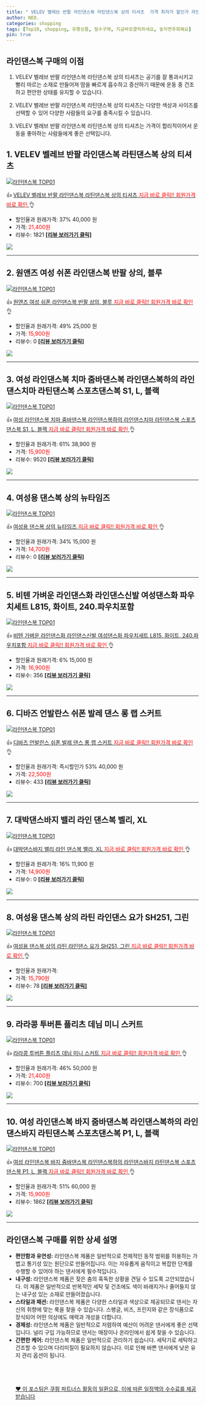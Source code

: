 ```yaml
---
title: " VELEV 벨레브 반팔 라인댄스복 라틴댄스복 상의 티셔츠  가격 최저가 할인가 라인댄스복 최저가 추천 제품 비교"
author: NEO.
categories: shopping
tags: [Top10, shopping, 유행상품, 필수구매, 지금바로클릭하세요, 놓치면후회해요]
pin: true
---
```

## 라인댄스복 구매의 이점
1. VELEV 벨레브 반팔 라인댄스복 라틴댄스복 상의 티셔츠는 공기를 잘 통과시키고 빨리 마르는 소재로 만들어져 땀을 빠르게 흡수하고 증산하기 때문에 운동 중 건조하고 편안한 상태를 유지할 수 있습니다.


2. VELEV 벨레브 반팔 라인댄스복 라틴댄스복 상의 티셔츠는 다양한 색상과 사이즈를 선택할 수 있어 다양한 사람들의 요구를 충족시킬 수 있습니다.


3. VELEV 벨레브 반팔 라인댄스복 라틴댄스복 상의 티셔츠는 가격이 합리적이어서 운동을 좋아하는 사람들에게 좋은 선택입니다.

   

## 1.  VELEV 벨레브 반팔 라인댄스복 라틴댄스복 상의 티셔츠 

[![라인댄스복 TOP01](https://thumbnail9.coupangcdn.com/thumbnails/remote/490x490ex/image/vendor_inventory/c4d0/062f5f266888e235e27ed529329c7d462b702f15b124a9a01398303ac4fc.jpg)](https://link.coupang.com/re/AFFSDP?lptag=AF3617701&subid=GithubCoopas&pageKey=7822100413&traceid=V0-153&itemId=21248915623&vendorItemId=88309459443)


👍 [ VELEV 벨레브 반팔 라인댄스복 라틴댄스복 상의 티셔츠  <font color=red> 지금 바로 클릭!! 회원가격 바로 확인 </font> ](https://link.coupang.com/re/AFFSDP?lptag=AF3617701&subid=GithubCoopas&pageKey=7822100413&traceid=V0-153&itemId=21248915623&vendorItemId=88309459443) 👌 


- 할인율과 원래가격: 37%  40,000   원
- 가격: <span style='color:red'>21,400원</span>
- 리뷰수: 1821  [**[리뷰 보러가기 클릭]**](https://link.coupang.com/re/AFFSDP?lptag=AF3617701&subid=GithubCoopas&pageKey=7822100413&traceid=V0-153&itemId=21248915623&vendorItemId=88309459443)

[![](/discount_price.png)](https://link.coupang.com/re/AFFSDP?lptag=AF3617701&subid=GithubCoopas&pageKey=7822100413&traceid=V0-153&itemId=21248915623&vendorItemId=88309459443)

---


   

## 2.  원앤즈 여성 쉬폰 라인댄스복 반팔 상의, 블루 

[![라인댄스복 TOP01](https://thumbnail8.coupangcdn.com/thumbnails/remote/490x490ex/image/vendor_inventory/38d8/b1dd6c1e553ae513cc911e4c24f4e69c2d4f7582870debb6e7f5a5c976de.jpg)](https://link.coupang.com/re/AFFSDP?lptag=AF3617701&subid=GithubCoopas&pageKey=7868201428&traceid=V0-153&itemId=21487164154&vendorItemId=88541244926)


👍 [ 원앤즈 여성 쉬폰 라인댄스복 반팔 상의, 블루  <font color=red> 지금 바로 클릭!! 회원가격 바로 확인 </font> ](https://link.coupang.com/re/AFFSDP?lptag=AF3617701&subid=GithubCoopas&pageKey=7868201428&traceid=V0-153&itemId=21487164154&vendorItemId=88541244926) 👌 


- 할인율과 원래가격: 49%  25,000   원
- 가격: <span style='color:red'>15,900원</span>
- 리뷰수: 0  [**[리뷰 보러가기 클릭]**](https://link.coupang.com/re/AFFSDP?lptag=AF3617701&subid=GithubCoopas&pageKey=7868201428&traceid=V0-153&itemId=21487164154&vendorItemId=88541244926)

[![](/discount_price.png)](https://link.coupang.com/re/AFFSDP?lptag=AF3617701&subid=GithubCoopas&pageKey=7868201428&traceid=V0-153&itemId=21487164154&vendorItemId=88541244926)

---


   

## 3.  여성 라인댄스복 치마 줌바댄스복 라인댄스복하의 라인댄스치마 라틴댄스복 스포츠댄스복 S1, L, 블랙 

[![라인댄스복 TOP01](https://thumbnail10.coupangcdn.com/thumbnails/remote/490x490ex/image/vendor_inventory/3f55/bd3664f2f9242189975594168142b09e04cf0a245e06c4f71c7d6933a92f.jpg)](https://link.coupang.com/re/AFFSDP?lptag=AF3617701&subid=GithubCoopas&pageKey=7798289392&traceid=V0-153&itemId=21114049549&vendorItemId=88175896510)


👍 [ 여성 라인댄스복 치마 줌바댄스복 라인댄스복하의 라인댄스치마 라틴댄스복 스포츠댄스복 S1, L, 블랙  <font color=red> 지금 바로 클릭!! 회원가격 바로 확인 </font> ](https://link.coupang.com/re/AFFSDP?lptag=AF3617701&subid=GithubCoopas&pageKey=7798289392&traceid=V0-153&itemId=21114049549&vendorItemId=88175896510) 👌 


- 할인율과 원래가격: 61%  38,900   원
- 가격: <span style='color:red'>15,900원</span>
- 리뷰수: 9520  [**[리뷰 보러가기 클릭]**](https://link.coupang.com/re/AFFSDP?lptag=AF3617701&subid=GithubCoopas&pageKey=7798289392&traceid=V0-153&itemId=21114049549&vendorItemId=88175896510)

[![](/discount_price.png)](https://link.coupang.com/re/AFFSDP?lptag=AF3617701&subid=GithubCoopas&pageKey=7798289392&traceid=V0-153&itemId=21114049549&vendorItemId=88175896510)

---


   

## 4.  여성용 댄스복 상의 뉴타임즈 

[![라인댄스복 TOP01](https://thumbnail9.coupangcdn.com/thumbnails/remote/490x490ex/image/vendor_inventory/e1bc/6e1ab4acea4f516910fbfe596c04a7f61b620d9c5e4bfd1bf85d6574b979.jpg)](https://link.coupang.com/re/AFFSDP?lptag=AF3617701&subid=GithubCoopas&pageKey=7069546658&traceid=V0-153&itemId=17551974151&vendorItemId=85646286462)


👍 [ 여성용 댄스복 상의 뉴타임즈  <font color=red> 지금 바로 클릭!! 회원가격 바로 확인 </font> ](https://link.coupang.com/re/AFFSDP?lptag=AF3617701&subid=GithubCoopas&pageKey=7069546658&traceid=V0-153&itemId=17551974151&vendorItemId=85646286462) 👌 


- 할인율과 원래가격: 34%  15,000   원
- 가격: <span style='color:red'>14,700원</span>
- 리뷰수: 0  [**[리뷰 보러가기 클릭]**](https://link.coupang.com/re/AFFSDP?lptag=AF3617701&subid=GithubCoopas&pageKey=7069546658&traceid=V0-153&itemId=17551974151&vendorItemId=85646286462)

[![](/discount_price.png)](https://link.coupang.com/re/AFFSDP?lptag=AF3617701&subid=GithubCoopas&pageKey=7069546658&traceid=V0-153&itemId=17551974151&vendorItemId=85646286462)

---


   

## 5.  비텐 가벼운 라인댄스화 라인댄스신발 여성댄스화 파우치세트 L815, 화이트, 240.파우치포함 

[![라인댄스복 TOP01](https://thumbnail7.coupangcdn.com/thumbnails/remote/490x490ex/image/vendor_inventory/3376/17991f5d2f7ae18c9df9fe5cd07122b429ade18250c25019c3fa765d92a3.jpg)](https://link.coupang.com/re/AFFSDP?lptag=AF3617701&subid=GithubCoopas&pageKey=7662339757&traceid=V0-153&itemId=20417221968&vendorItemId=82475161369)


👍 [ 비텐 가벼운 라인댄스화 라인댄스신발 여성댄스화 파우치세트 L815, 화이트, 240.파우치포함  <font color=red> 지금 바로 클릭!! 회원가격 바로 확인 </font> ](https://link.coupang.com/re/AFFSDP?lptag=AF3617701&subid=GithubCoopas&pageKey=7662339757&traceid=V0-153&itemId=20417221968&vendorItemId=82475161369) 👌 


- 할인율과 원래가격: 6%  15,000   원
- 가격: <span style='color:red'>16,900원</span>
- 리뷰수: 356  [**[리뷰 보러가기 클릭]**](https://link.coupang.com/re/AFFSDP?lptag=AF3617701&subid=GithubCoopas&pageKey=7662339757&traceid=V0-153&itemId=20417221968&vendorItemId=82475161369)

[![](/discount_price.png)](https://link.coupang.com/re/AFFSDP?lptag=AF3617701&subid=GithubCoopas&pageKey=7662339757&traceid=V0-153&itemId=20417221968&vendorItemId=82475161369)

---


   

## 6.  디바즈 언발란스 쉬폰 발레 댄스 롱 랩 스커트 

[![라인댄스복 TOP01](https://thumbnail10.coupangcdn.com/thumbnails/remote/490x490ex/image/vendor_inventory/f4cd/c9cb6d6ae04bc1c0f84e35ff9d3981a1580959ecb7cf6a800ed0ca877a6f.jpeg)](https://link.coupang.com/re/AFFSDP?lptag=AF3617701&subid=GithubCoopas&pageKey=7576203680&traceid=V0-153&itemId=19990327012&vendorItemId=87088223991)


👍 [ 디바즈 언발란스 쉬폰 발레 댄스 롱 랩 스커트  <font color=red> 지금 바로 클릭!! 회원가격 바로 확인 </font> ](https://link.coupang.com/re/AFFSDP?lptag=AF3617701&subid=GithubCoopas&pageKey=7576203680&traceid=V0-153&itemId=19990327012&vendorItemId=87088223991) 👌 


- 할인율과 원래가격: 즉시할인가 53%  40,000   원
- 가격: <span style='color:red'>22,500원</span>
- 리뷰수: 433  [**[리뷰 보러가기 클릭]**](https://link.coupang.com/re/AFFSDP?lptag=AF3617701&subid=GithubCoopas&pageKey=7576203680&traceid=V0-153&itemId=19990327012&vendorItemId=87088223991)

[![](/discount_price.png)](https://link.coupang.com/re/AFFSDP?lptag=AF3617701&subid=GithubCoopas&pageKey=7576203680&traceid=V0-153&itemId=19990327012&vendorItemId=87088223991)

---


   

## 7.  대박댄스바지 밸리 라인 댄스복 벨리, XL 

[![라인댄스복 TOP01](https://thumbnail7.coupangcdn.com/thumbnails/remote/490x490ex/image/vendor_inventory/00a9/133425f11ea9f8bf32d008b2058cdf83be7ca1f79c6ea9c0ffb2dcc24d83.jpg)](https://link.coupang.com/re/AFFSDP?lptag=AF3617701&subid=GithubCoopas&pageKey=7706243998&traceid=V0-153&itemId=20645383276&vendorItemId=87718845504)


👍 [ 대박댄스바지 밸리 라인 댄스복 벨리, XL  <font color=red> 지금 바로 클릭!! 회원가격 바로 확인 </font> ](https://link.coupang.com/re/AFFSDP?lptag=AF3617701&subid=GithubCoopas&pageKey=7706243998&traceid=V0-153&itemId=20645383276&vendorItemId=87718845504) 👌 


- 할인율과 원래가격: 16%  11,900   원
- 가격: <span style='color:red'>14,900원</span>
- 리뷰수: 0  [**[리뷰 보러가기 클릭]**](https://link.coupang.com/re/AFFSDP?lptag=AF3617701&subid=GithubCoopas&pageKey=7706243998&traceid=V0-153&itemId=20645383276&vendorItemId=87718845504)

[![](/discount_price.png)](https://link.coupang.com/re/AFFSDP?lptag=AF3617701&subid=GithubCoopas&pageKey=7706243998&traceid=V0-153&itemId=20645383276&vendorItemId=87718845504)

---


   

## 8.  여성용 댄스복 상의 라틴 라인댄스 요가 SH251, 그린 

[![라인댄스복 TOP01](https://thumbnail8.coupangcdn.com/thumbnails/remote/490x490ex/image/vendor_inventory/e7e1/56243ba999caf4d2c5c0495bba072886fa942ff50df2be502ec020217206.jpg)](https://link.coupang.com/re/AFFSDP?lptag=AF3617701&subid=GithubCoopas&pageKey=7490871457&traceid=V0-153&itemId=19587443681&vendorItemId=87222718634)


👍 [ 여성용 댄스복 상의 라틴 라인댄스 요가 SH251, 그린  <font color=red> 지금 바로 클릭!! 회원가격 바로 확인 </font> ](https://link.coupang.com/re/AFFSDP?lptag=AF3617701&subid=GithubCoopas&pageKey=7490871457&traceid=V0-153&itemId=19587443681&vendorItemId=87222718634) 👌 


- 할인율과 원래가격: 
- 가격: <span style='color:red'>15,790원</span>
- 리뷰수: 78  [**[리뷰 보러가기 클릭]**](https://link.coupang.com/re/AFFSDP?lptag=AF3617701&subid=GithubCoopas&pageKey=7490871457&traceid=V0-153&itemId=19587443681&vendorItemId=87222718634)

[![](/discount_price.png)](https://link.coupang.com/re/AFFSDP?lptag=AF3617701&subid=GithubCoopas&pageKey=7490871457&traceid=V0-153&itemId=19587443681&vendorItemId=87222718634)

---


   

## 9.  라라콩 투버튼 플리츠 데님 미니 스커트 

[![라인댄스복 TOP01](https://thumbnail8.coupangcdn.com/thumbnails/remote/490x490ex/image/vendor_inventory/8262/9684f93bee6b2889f60f8e6b52acaa95cb38801203802aef3e6d24ca4825.jpg)](https://link.coupang.com/re/AFFSDP?lptag=AF3617701&subid=GithubCoopas&pageKey=7110034691&traceid=V0-153&itemId=17771801507&vendorItemId=88419953632)


👍 [ 라라콩 투버튼 플리츠 데님 미니 스커트  <font color=red> 지금 바로 클릭!! 회원가격 바로 확인 </font> ](https://link.coupang.com/re/AFFSDP?lptag=AF3617701&subid=GithubCoopas&pageKey=7110034691&traceid=V0-153&itemId=17771801507&vendorItemId=88419953632) 👌 


- 할인율과 원래가격: 46%  50,000   원
- 가격: <span style='color:red'>21,400원</span>
- 리뷰수: 700  [**[리뷰 보러가기 클릭]**](https://link.coupang.com/re/AFFSDP?lptag=AF3617701&subid=GithubCoopas&pageKey=7110034691&traceid=V0-153&itemId=17771801507&vendorItemId=88419953632)

[![](/discount_price.png)](https://link.coupang.com/re/AFFSDP?lptag=AF3617701&subid=GithubCoopas&pageKey=7110034691&traceid=V0-153&itemId=17771801507&vendorItemId=88419953632)

---


   

## 10.  여성 라인댄스복 바지 줌바댄스복 라인댄스복하의 라인댄스바지 라틴댄스복 스포츠댄스복 P1, L, 블랙 

[![라인댄스복 TOP01](https://thumbnail6.coupangcdn.com/thumbnails/remote/490x490ex/image/vendor_inventory/c48d/f7aeb1fc7ae25b3eeb82c14984b1ee69efc791efa40cd00f05bfd12a0223.png)](https://link.coupang.com/re/AFFSDP?lptag=AF3617701&subid=GithubCoopas&pageKey=7798322395&traceid=V0-153&itemId=21114193441&vendorItemId=88176039506)


👍 [ 여성 라인댄스복 바지 줌바댄스복 라인댄스복하의 라인댄스바지 라틴댄스복 스포츠댄스복 P1, L, 블랙  <font color=red> 지금 바로 클릭!! 회원가격 바로 확인 </font> ](https://link.coupang.com/re/AFFSDP?lptag=AF3617701&subid=GithubCoopas&pageKey=7798322395&traceid=V0-153&itemId=21114193441&vendorItemId=88176039506) 👌 


- 할인율과 원래가격: 51%  60,000   원
- 가격: <span style='color:red'>15,900원</span>
- 리뷰수: 1862  [**[리뷰 보러가기 클릭]**](https://link.coupang.com/re/AFFSDP?lptag=AF3617701&subid=GithubCoopas&pageKey=7798322395&traceid=V0-153&itemId=21114193441&vendorItemId=88176039506)

[![](/discount_price.png)](https://link.coupang.com/re/AFFSDP?lptag=AF3617701&subid=GithubCoopas&pageKey=7798322395&traceid=V0-153&itemId=21114193441&vendorItemId=88176039506)

---
## 라인댄스복 구매를 위한 상세 설명
* **편안함과 유연성:** 라인댄스복 제품은 일반적으로 전체적인 동작 범위를 허용하는 가볍고 통기성 있는 원단으로 만들어집니다. 이는 자유롭게 움직이고 복잡한 단계를 수행할 수 있어야 하는 댄서에게 필수적입니다.
* **내구성:** 라인댄스복 제품은 잦은 춤의 혹독한 상황을 견딜 수 있도록 고안되었습니다. 이 제품은 일반적으로 반복적인 세탁 및 건조에도 색이 바래지거나 줄어들지 않는 내구성 있는 소재로 만들어졌습니다.
* **스타일과 패션:** 라인댄스복 제품은 다양한 스타일과 색상으로 제공되므로 댄서는 자신의 취향에 맞는 룩을 찾을 수 있습니다. 스팽글, 비즈, 프린지와 같은 장식품으로 장식되어 어떤 의상에도 매력과 개성을 더합니다.
* **경제성:** 라인댄스복 제품은 일반적으로 저렴하여 예산이 어려운 댄서에게 좋은 선택입니다. 널리 구입 가능하므로 댄서는 매장이나 온라인에서 쉽게 찾을 수 있습니다.
* **간편한 케어:** 라인댄스복 제품은 일반적으로 관리하기 쉽습니다. 세탁기로 세탁하고 건조할 수 있으며 다리미질이 필요하지 않습니다. 이로 인해 바쁜 댄서에게 낮은 유지 관리 옵션이 됩니다.<br><br><br><br><br> [ ❤  이 포스팅은 쿠팡 파트너스 활동의 일환으로, 이에 따른 일정액의 수수료를 제공받습니다](https://link.coupang.com/a/bcEFyh)